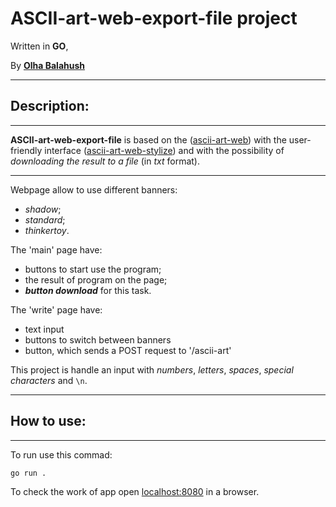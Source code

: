 # ASCII-art-web-export-file project

Written in **GO**,

By **[Olha Balahush](https://github.com/BalagushOlga)**
___
## Description:
___

**ASCII-art-web-export-file** is based on the ([ascii-art-web](https://01.kood.tech/git/Olya/ascii-art-web)) with the user-friendly interface ([ascii-art-web-stylize](https://01.kood.tech/git/Olya/ascii-art-web-stylize)) and with the possibility of *downloading the result to a file* (in *txt* format).

___
Webpage allow to use different banners:

- *shadow*;
- *standard*;
- *thinkertoy*.

The 'main' page have:

- buttons to start use the program;
- the result of program on the page;
- ***button download*** for this task. 

The 'write' page have:

- text input
- buttons to switch between banners
- button, which sends a POST request to '/ascii-art'

This project is handle an input with *numbers*, *letters*, *spaces*, *special characters* and ```\n```.
___
## How to use:
___

To run use this commad:
```
go run .
```
To check the work of app open [localhost:8080](http://localhost:8080/) in a browser.
